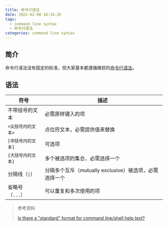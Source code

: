 ```yaml
---
title: 命令行语法
date: 2022-02-08 18:34:26
tags:
  - command line syntax
  - 命令行语法
categories: command line syntax
---
```


## 简介

命令行语法没有固定的标准，但大家基本都遵循微软的[命令行语法](https://docs.microsoft.com/en-us/windows-server/administration/windows-commands/command-line-syntax-key)。

## 语法

| 符号               | 描述                                                   |
| ------------------ | ------------------------------------------------------ |
| 不带括号的文本     | 必需原样键入的项                                       |
| `<尖括号内的文本>` | 点位符文本，必需提供值来替换                           |
| `[中括号内的文本]` | 可选项                                                 |
| `{大括号内的文本}` | 多个被选项的集合，必需选择一个                         |
| 分隔线（`\|`）     | 分隔多个互斥（mutually exclusive）被选项，必需选择一个 |
| 省略号（`...`）    | 可以重复和多次使用的项                                 |

> 参考资料
>
> [Is there a "standard" format for command line/shell help text?](https://stackoverflow.com/questions/9725675/is-there-a-standard-format-for-command-line-shell-help-text)

